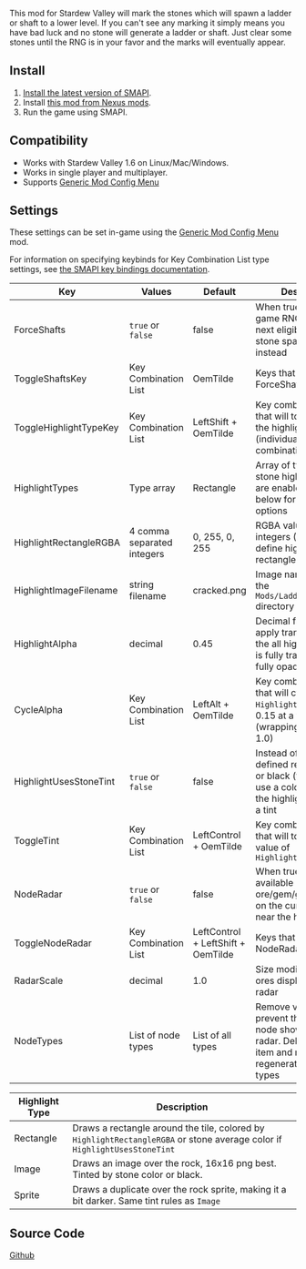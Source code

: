 This mod for Stardew Valley will mark the stones which will spawn a ladder or shaft to a lower level. If you can't see any marking it simply means you have bad luck and no stone will generate a ladder or shaft. Just clear some stones until the RNG is in your favor and the marks will eventually appear.

## Install
1. [Install the latest version of SMAPI](https://smapi.io/).
2. Install [this mod from Nexus mods](https://www.nexusmods.com/stardewvalley/mods/3094).
3. Run the game using SMAPI.

## Compatibility
* Works with Stardew Valley 1.6 on Linux/Mac/Windows.
* Works in single player and multiplayer.
* Supports [Generic Mod Config Menu](https://www.nexusmods.com/stardewvalley/mods/5098)

## Settings

These settings can be set in-game using the [Generic Mod Config Menu](https://www.nexusmods.com/stardewvalley/mods/5098) mod.

For information on specifying keybinds for Key Combination List type settings, see [the SMAPI key bindings documentation](https://stardewcommunitywiki.com/Modding:Player_Guide/Key_Bindings#Multi-key_bindings).

| Key | Values | Default | Description |
| --- | --- | --- | --- |
| ForceShafts | `true` or `false` | false | When true, will modify game RNG to make the next eligible ladder stone spawn a shaft instead |
| ToggleShaftsKey | Key Combination List | OemTilde | Keys that will toggle ForceShafts |
| ToggleHighlightTypeKey | Key Combination List | LeftShift + OemTilde | Key combination list that will toggle between the highlight types (individually, combinations, or none) |
| HighlightTypes | Type array | Rectangle | Array of types of ladder stone highlighting that are enabled; See table below for details on the options |
| HighlightRectangleRGBA | 4 comma separated integers | 0, 255, 0, 255 | RGBA values in integers (0-255) to define highlight rectangle color |
| HighlightImageFilename | string filename | cracked.png | Image name relative to the `Mods/LadderLocator/` directory |
| HighlightAlpha | decimal | 0.45 | Decimal from 0 to 1 to apply transparency to the all highlight types, 0 is fully transparent, 1 is fully opaque |
| CycleAlpha | Key Combination List | LeftAlt + OemTilde | Key combination lsit that will cycle through `HighlightAlpha` values, 0.15 at a time (wrapping when over 1.0) |
| HighlightUsesStoneTint | `true` or `false` | false | Instead of using the defined rectangle color or black (for images), use a color similar to the highlighted stone as a tint |
| ToggleTint | Key Combination List | LeftControl + OemTilde | Key combination list that will toggle the value of `HighlightUSesStoneTint` |
| NodeRadar | `true` or `false` | false | When true, will show available ore/gem/geode nodes on the current level near the health bar |
| ToggleNodeRadar | Key Combination List | LeftControl + LeftShift + OemTilde | Keys that will toggle NodeRadar |
| RadarScale | decimal | 1.0 | Size modifier for the ores displayed for the radar |
| NodeTypes | List of node types | List of all types | Remove values to prevent that type of node showing on the radar. Delete the config item and restart to regenerate the list of all types |

| Highlight Type | Description |
| --- | --- |
| Rectangle | Draws a rectangle around the tile, colored by `HighlightRectangleRGBA` or stone average color if `HighlightUsesStoneTint` |
| Image | Draws an image over the rock, 16x16 png best. Tinted by stone color or black. |
| Sprite | Draws a duplicate over the rock sprite, making it a bit darker. Same tint rules as `Image` |

## Source Code
[Github](https://github.com/yuri-moens/LadderLocator)